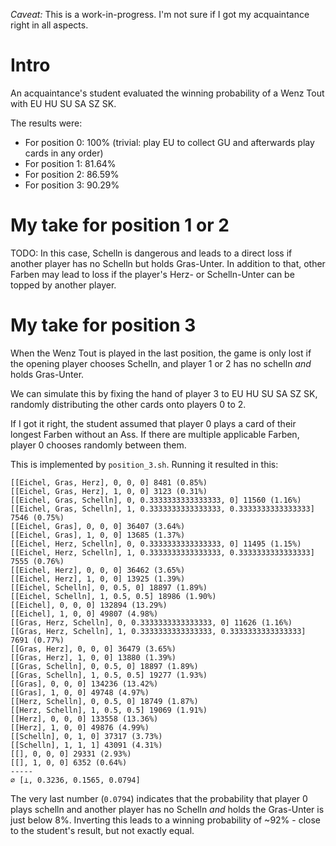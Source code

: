 *Caveat:* This is a work-in-progress. I'm not sure if I got my acquaintance right in all aspects.

# Intro

An acquaintance's student evaluated the winning probability of a Wenz Tout with EU HU SU SA SZ SK.

The results were:

* For position 0: 100% (trivial: play EU to collect GU and afterwards play cards in any order)
* For position 1: 81.64%
* For position 2: 86.59%
* For position 3: 90.29%

# My take for position 1 or 2

TODO: In this case, Schelln is dangerous and leads to a direct loss if another player has no Schelln but holds Gras-Unter. In addition to that, other Farben may lead to loss if the player's Herz- or Schelln-Unter can be topped by another player.

# My take for position 3

When the Wenz Tout is played in the last position, the game is only lost if the opening player chooses Schelln, and player 1 or 2 has no schelln *and* holds Gras-Unter.

We can simulate this by fixing the hand of player 3 to EU HU SU SA SZ SK, randomly distributing the other cards onto players 0 to 2.

If I got it right, the student assumed that player 0 plays a card of their longest Farben without an Ass. If there are multiple applicable Farben, player 0 chooses randomly between them.

This is implemented by `position_3.sh`. Running it resulted in this:

```
[[Eichel, Gras, Herz], 0, 0, 0] 8481 (0.85%)
[[Eichel, Gras, Herz], 1, 0, 0] 3123 (0.31%)
[[Eichel, Gras, Schelln], 0, 0.3333333333333333, 0] 11560 (1.16%)
[[Eichel, Gras, Schelln], 1, 0.3333333333333333, 0.3333333333333333] 7546 (0.75%)
[[Eichel, Gras], 0, 0, 0] 36407 (3.64%)
[[Eichel, Gras], 1, 0, 0] 13685 (1.37%)
[[Eichel, Herz, Schelln], 0, 0.3333333333333333, 0] 11495 (1.15%)
[[Eichel, Herz, Schelln], 1, 0.3333333333333333, 0.3333333333333333] 7555 (0.76%)
[[Eichel, Herz], 0, 0, 0] 36462 (3.65%)
[[Eichel, Herz], 1, 0, 0] 13925 (1.39%)
[[Eichel, Schelln], 0, 0.5, 0] 18897 (1.89%)
[[Eichel, Schelln], 1, 0.5, 0.5] 18986 (1.90%)
[[Eichel], 0, 0, 0] 132894 (13.29%)
[[Eichel], 1, 0, 0] 49807 (4.98%)
[[Gras, Herz, Schelln], 0, 0.3333333333333333, 0] 11626 (1.16%)
[[Gras, Herz, Schelln], 1, 0.3333333333333333, 0.3333333333333333] 7691 (0.77%)
[[Gras, Herz], 0, 0, 0] 36479 (3.65%)
[[Gras, Herz], 1, 0, 0] 13880 (1.39%)
[[Gras, Schelln], 0, 0.5, 0] 18897 (1.89%)
[[Gras, Schelln], 1, 0.5, 0.5] 19277 (1.93%)
[[Gras], 0, 0, 0] 134236 (13.42%)
[[Gras], 1, 0, 0] 49748 (4.97%)
[[Herz, Schelln], 0, 0.5, 0] 18749 (1.87%)
[[Herz, Schelln], 1, 0.5, 0.5] 19069 (1.91%)
[[Herz], 0, 0, 0] 133558 (13.36%)
[[Herz], 1, 0, 0] 49876 (4.99%)
[[Schelln], 0, 1, 0] 37317 (3.73%)
[[Schelln], 1, 1, 1] 43091 (4.31%)
[[], 0, 0, 0] 29331 (2.93%)
[[], 1, 0, 0] 6352 (0.64%)
-----
⌀ [⊥, 0.3236, 0.1565, 0.0794]
```

The very last number (`0.0794`) indicates that the probability that player 0 plays schelln and another player has no Schelln *and* holds the Gras-Unter is just below 8%. Inverting this leads to a winning probability of ~92% - close to the student's result, but not exactly equal.
